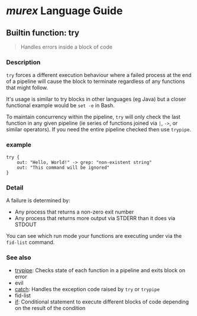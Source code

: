 # _murex_ Language Guide

## Builtin function: try

> Handles errors inside a block of code

### Description

`try` forces a different execution behaviour where a failed process at the end
of a pipeline will cause the block to terminate regardless of any functions that
might follow.

It's usage is similar to try blocks in other languages (eg Java) but a closer
functional example would be `set -e` in Bash.

To maintain concurrency within the pipeline, `try` will only check the last
function in any given pipeline (ie series of functions joined via `|`, `->`, or
similar operators). If you need the entire pipeline checked then use `trypipe`.

### example

    try {
        out: "Hello, World!" -> grep: "non-existent string"
        out: "This command will be ignored"
    }

### Detail

A failure is determined by:

* Any process that returns a non-zero exit number
* Any process that returns more output via STDERR than it does via STDOUT

You can see which run mode your functions are executing under via the `fid-list`
command.

### See also

* [trypipe](trypipe.md): Checks state of each function in a pipeline and exits block on error
* evil
* [catch](catch.md): Handles the exception code raised by `try` or `trypipe`
* fid-list
* [if](if.md): Conditional statement to execute different blocks of code depending on the
result of the condition
